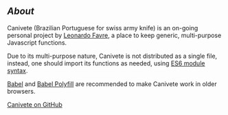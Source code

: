 ## *About*

Canivete (Brazilian Portuguese for swiss army knife) is an on-going personal project by&nbsp;[Leonardo Favre](https://github.com/leofavre/), a&nbsp;place to keep generic, multi-purpose Javascript functions.

Due to its multi-purpose nature, Canivete is not distributed as a single file, instead, one&nbsp;should import its functions as needed, using [ES6 module syntax](https://developer.mozilla.org/en-US/docs/Web/JavaScript/Reference/Statements/import).

[Babel](https://babeljs.io/) and [Babel Polyfill](https://babeljs.io/docs/usage/polyfill/) are recommended to make Canivete work in older browsers.

[Canivete on GitHub](https://github.com/leofavre/canivete/)